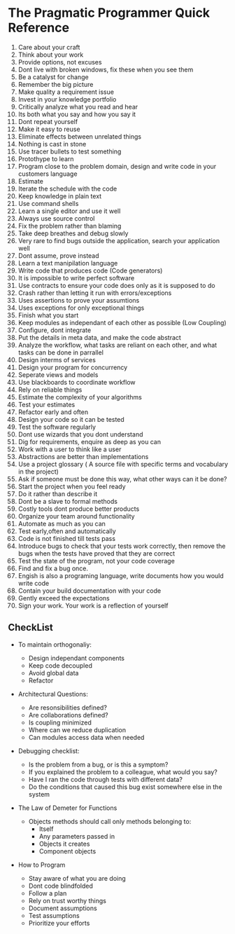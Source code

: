 # The Pragmatic Programmer Quick Reference


1. Care about your craft
2. Think about your work
3. Provide options, not excuses
4. Dont live with broken windows, fix these when you see them
5. Be a catalyst for change
6. Remember the big picture
7. Make quality a requirement issue
8. Invest in your knowledge portfolio
9. Critically analyze what you read and hear
10. Its both what you say and how you say it
11. Dont repeat yourself
12. Make it easy to reuse
13. Eliminate effects between unrelated things
14. Nothing is cast in stone
15. Use tracer bullets to test something
16. Protothype to learn
17. Program close to the problem domain, design and write code in your customers language
18. Estimate 
19. Iterate the schedule with the code
20. Keep knowledge in plain text
21. Use command shells 
22. Learn a single editor and use it well
23. Always use source control
24. Fix the problem rather than blaming
25. Take deep breathes and debug slowly
26. Very rare to find bugs outside the application, search your application well
27. Dont assume, prove instead
28. Learn a text manipilation language
29. Write code that produces code (Code generators)
30. It is impossible to write perfect software
31. Use contracts to ensure your code does only as it is supposed to do
32. Crash rather than letting it run with errors/exceptions
33. Uses assertions to prove your assumtions
34. Uses exceptions for only exceptional things
35. Finish what you start
36. Keep modules as independant of each other as possible (Low Coupling)
37. Configure, dont integrate
38. Put the details in meta data, and make the code abstract
39. Analyze the workflow, what tasks are reliant on each other, and what tasks can be done in parrallel
40. Design interms of services
41. Design your program for concurrency
42. Seperate views and models
43. Use blackboards to coordinate workflow
44. Rely on reliable things
45. Estimate the complexity of your algorithms
46. Test your estimates
47. Refactor early and often
48. Design your code so it can be tested
49. Test the software regularly
50. Dont use wizards that you dont understand
51. Dig for requirements, enquire as deep as you can
52. Work with a user to think like a user
53. Abstractions are better than implementations
54. Use a project glossary ( A source file with specific terms and vocabulary in the project)
55. Ask if someone must be done this way, what other ways can it be done?
56. Start the project when you feel ready
57. Do it rather than describe it
58. Dont be a slave to formal methods
59. Costly tools dont produce better products
60. Organize your team around functionality
61. Automate as much as you can
62. Test early,often and automatically
63. Code is not finished till tests pass
64. Introduce bugs to check that your tests work correctly, then remove the bugs when the tests have proved that they are correct
65. Test the state of the program, not your code coverage
66. Find and fix a bug once. 
67. Engish is also a programing language, write documents how you would write code
68. Contain your build documentation with your code
69. Gently exceed the expectations
70. Sign your work. Your work is a reflection of yourself

## CheckList
* To maintain orthogonaliy:
	* Design independant components
	* Keep code decoupled
	* Avoid global data
	* Refactor 
* Architectural Questions:
	* Are resonsibilities defined?
	* Are collaborations defined?
	* Is coupling minimized
	* Where can we reduce duplication
	* Can modules access data when needed
* Debugging checklist:
	* Is the problem from a bug, or is this a symptom?
	* If you explained the problem to a colleague, what would you say?
	* Have I ran the code through tests with different data?
	* Do the conditions that caused this bug exist somewhere else in the system
* The Law of Demeter for Functions
	* Objects methods should call only methods belonging to:
		* Itself
		* Any parameters passed in
		* Objects it creates
		* Component objects
		
* How to Program
	* Stay aware of what you are doing
	* Dont code blindfolded
	* Follow a plan
	* Rely on trust worthy things
	* Document assumptions
	* Test assumptions
	* Prioritize your efforts
